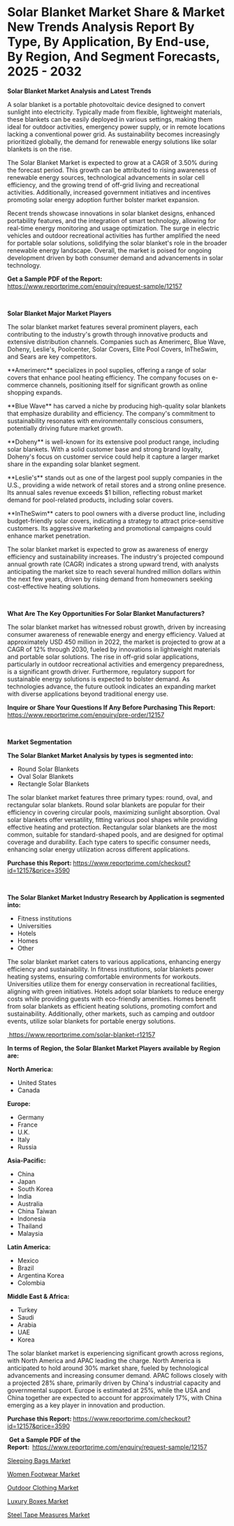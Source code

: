 <p><h1>Solar Blanket Market Share & Market New Trends Analysis Report By Type, By Application, By End-use, By Region, And Segment Forecasts, 2025 - 2032</h1></p><p><strong>Solar Blanket Market Analysis and Latest Trends</strong></p>
<p><p>A solar blanket is a portable photovoltaic device designed to convert sunlight into electricity. Typically made from flexible, lightweight materials, these blankets can be easily deployed in various settings, making them ideal for outdoor activities, emergency power supply, or in remote locations lacking a conventional power grid. As sustainability becomes increasingly prioritized globally, the demand for renewable energy solutions like solar blankets is on the rise.</p><p>The Solar Blanket Market is expected to grow at a CAGR of 3.50% during the forecast period. This growth can be attributed to rising awareness of renewable energy sources, technological advancements in solar cell efficiency, and the growing trend of off-grid living and recreational activities. Additionally, increased government initiatives and incentives promoting solar energy adoption further bolster market expansion. </p><p>Recent trends showcase innovations in solar blanket designs, enhanced portability features, and the integration of smart technology, allowing for real-time energy monitoring and usage optimization. The surge in electric vehicles and outdoor recreational activities has further amplified the need for portable solar solutions, solidifying the solar blanket's role in the broader renewable energy landscape. Overall, the market is poised for ongoing development driven by both consumer demand and advancements in solar technology.</p></p>
<p><strong>Get a Sample PDF of the Report:&nbsp;</strong> <a href="https://www.reportprime.com/enquiry/request-sample/12157?utm_campaign=1131&utm_medium=2&utm_source=Github&utm_content=ia&utm_term=18032025&utm_id=solar-blanket">https://www.reportprime.com/enquiry/request-sample/12157</a></p>
<p>&nbsp;</p>
<p><strong>Solar Blanket Major Market Players</strong></p>
<p><p>The solar blanket market features several prominent players, each contributing to the industry's growth through innovative products and extensive distribution channels. Companies such as Amerimerc, Blue Wave, Doheny, Leslie's, Poolcenter, Solar Covers, Elite Pool Covers, InTheSwim, and Sears are key competitors.</p><p>**Amerimerc** specializes in pool supplies, offering a range of solar covers that enhance pool heating efficiency. The company focuses on e-commerce channels, positioning itself for significant growth as online shopping expands.</p><p>**Blue Wave** has carved a niche by producing high-quality solar blankets that emphasize durability and efficiency. The company's commitment to sustainability resonates with environmentally conscious consumers, potentially driving future market growth.</p><p>**Doheny** is well-known for its extensive pool product range, including solar blankets. With a solid customer base and strong brand loyalty, Doheny's focus on customer service could help it capture a larger market share in the expanding solar blanket segment.</p><p>**Leslie's** stands out as one of the largest pool supply companies in the U.S., providing a wide network of retail stores and a strong online presence. Its annual sales revenue exceeds $1 billion, reflecting robust market demand for pool-related products, including solar covers.</p><p>**InTheSwim** caters to pool owners with a diverse product line, including budget-friendly solar covers, indicating a strategy to attract price-sensitive customers. Its aggressive marketing and promotional campaigns could enhance market penetration.</p><p>The solar blanket market is expected to grow as awareness of energy efficiency and sustainability increases. The industry's projected compound annual growth rate (CAGR) indicates a strong upward trend, with analysts anticipating the market size to reach several hundred million dollars within the next few years, driven by rising demand from homeowners seeking cost-effective heating solutions.</p></p>
<p>&nbsp;</p>
<p><strong>What Are The Key Opportunities For Solar Blanket Manufacturers?</strong></p>
<p><p>The solar blanket market has witnessed robust growth, driven by increasing consumer awareness of renewable energy and energy efficiency. Valued at approximately USD 450 million in 2022, the market is projected to grow at a CAGR of 12% through 2030, fueled by innovations in lightweight materials and portable solar solutions. The rise in off-grid solar applications, particularly in outdoor recreational activities and emergency preparedness, is a significant growth driver. Furthermore, regulatory support for sustainable energy solutions is expected to bolster demand. As technologies advance, the future outlook indicates an expanding market with diverse applications beyond traditional energy use.</p></p>
<p><strong>Inquire or Share Your Questions If Any Before Purchasing This Report:</strong> <a href="https://www.reportprime.com/enquiry/pre-order/12157?utm_campaign=1131&utm_medium=2&utm_source=Github&utm_content=ia&utm_term=18032025&utm_id=solar-blanket">https://www.reportprime.com/enquiry/pre-order/12157</a></p>
<p>&nbsp;</p>
<p><strong>Market Segmentation</strong></p>
<p><strong>The Solar Blanket Market Analysis by types is segmented into:</strong></p>
<p><ul><li>Round Solar Blankets</li><li>Oval Solar Blankets</li><li>Rectangle Solar Blankets</li></ul></p>
<p><p>The solar blanket market features three primary types: round, oval, and rectangular solar blankets. Round solar blankets are popular for their efficiency in covering circular pools, maximizing sunlight absorption. Oval solar blankets offer versatility, fitting various pool shapes while providing effective heating and protection. Rectangular solar blankets are the most common, suitable for standard-shaped pools, and are designed for optimal coverage and durability. Each type caters to specific consumer needs, enhancing solar energy utilization across different applications.</p></p>
<p><strong>Purchase this Report:&nbsp;</strong><a href="https://www.reportprime.com/checkout?id=12157&price=3590&utm_campaign=1131&utm_medium=2&utm_source=Github&utm_content=ia&utm_term=18032025&utm_id=solar-blanket">https://www.reportprime.com/checkout?id=12157&price=3590</a></p>
<p>&nbsp;</p>
<p><strong>The Solar Blanket Market Industry Research by Application is segmented into:</strong></p>
<p><ul><li>Fitness institutions</li><li>Universities</li><li>Hotels</li><li>Homes</li><li>Other</li></ul></p>
<p><p>The solar blanket market caters to various applications, enhancing energy efficiency and sustainability. In fitness institutions, solar blankets power heating systems, ensuring comfortable environments for workouts. Universities utilize them for energy conservation in recreational facilities, aligning with green initiatives. Hotels adopt solar blankets to reduce energy costs while providing guests with eco-friendly amenities. Homes benefit from solar blankets as efficient heating solutions, promoting comfort and sustainability. Additionally, other markets, such as camping and outdoor events, utilize solar blankets for portable energy solutions.</p></p>
<p><a href="https://www.reportprime.com/solar-blanket-r12157?utm_campaign=1131&utm_medium=2&utm_source=Github&utm_content=ia&utm_term=18032025&utm_id=solar-blanket">&nbsp;https://www.reportprime.com/solar-blanket-r12157</a></p>
<p><strong>In terms of Region, the Solar Blanket Market Players available by Region are:</strong></p>
<p>
    <p> <strong> North America: </strong>
        <ul>
            <li>United States</li>
            <li>Canada</li>
        </ul>
        </p> 
    <p> <strong> Europe: </strong>
        <ul>
            <li>Germany</li>
            <li>France</li>
            <li>U.K.</li>
            <li>Italy</li>
            <li>Russia</li>
        </ul>
        </p> 
    <p> <strong> Asia-Pacific: </strong>
        <ul>
            <li>China</li>
            <li>Japan</li>
            <li>South Korea</li>
            <li>India</li>
            <li>Australia</li>
            <li>China Taiwan</li>
            <li>Indonesia</li>
            <li>Thailand</li>
            <li>Malaysia</li>
        </ul>
        </p> 
    <p> <strong> Latin America: </strong>
        <ul>
            <li>Mexico</li>
            <li>Brazil</li>
            <li>Argentina Korea</li>
            <li>Colombia</li>
        </ul>
        </p> 
    <p> <strong> Middle East & Africa: </strong>
        <ul>
            <li>Turkey</li>
            <li>Saudi</li>
            <li>Arabia</li>
            <li>UAE</li>
            <li>Korea</li>
        </ul>
    </p>
    </p>
<p><p>The solar blanket market is experiencing significant growth across regions, with North America and APAC leading the charge. North America is anticipated to hold around 30% market share, fueled by technological advancements and increasing consumer demand. APAC follows closely with a projected 28% share, primarily driven by China's industrial capacity and governmental support. Europe is estimated at 25%, while the USA and China together are expected to account for approximately 17%, with China emerging as a key player in innovation and production.</p></p>
<p><strong>Purchase this Report: </strong><a href="https://www.reportprime.com/checkout?id=12157&price=3590&utm_campaign=1131&utm_medium=2&utm_source=Github&utm_content=ia&utm_term=18032025&utm_id=solar-blanket">https://www.reportprime.com/checkout?id=12157&price=3590</a></p>
<p>&nbsp;<strong>Get a Sample PDF of the Report:&nbsp;&nbsp;</strong><a href="https://www.reportprime.com/enquiry/request-sample/12157?utm_campaign=1131&utm_medium=2&utm_source=Github&utm_content=ia&utm_term=18032025&utm_id=solar-blanket">https://www.reportprime.com/enquiry/request-sample/12157</a></p>
<p><strong></strong></p>
<p><p><a href="https://github.com/etapaqanee/Market-Research-Report-List-1/blob/main/sleeping-bags-market.md?utm_campaign=1131&utm_medium=2&utm_source=Github&utm_content=ia&utm_term=18032025&utm_id=solar-blanket">Sleeping Bags Market</a></p><p><a href="https://github.com/firdwsermald/Market-Research-Report-List-1/blob/main/women-footwear-market.md?utm_campaign=1131&utm_medium=2&utm_source=Github&utm_content=ia&utm_term=18032025&utm_id=solar-blanket">Women Footwear Market</a></p><p><a href="https://github.com/fontshatintj/Market-Research-Report-List-1/blob/main/outdoor-clothing-market.md?utm_campaign=1131&utm_medium=2&utm_source=Github&utm_content=ia&utm_term=18032025&utm_id=solar-blanket">Outdoor Clothing Market</a></p><p><a href="https://github.com/sphaabrose/Market-Research-Report-List-1/blob/main/luxury-boxes-market.md?utm_campaign=1131&utm_medium=2&utm_source=Github&utm_content=ia&utm_term=18032025&utm_id=solar-blanket">Luxury Boxes Market</a></p><p><a href="https://github.com/wilzeryammy/Market-Research-Report-List-1/blob/main/steel-tape-measures-market.md?utm_campaign=1131&utm_medium=2&utm_source=Github&utm_content=ia&utm_term=18032025&utm_id=solar-blanket">Steel Tape Measures Market</a></p></p>